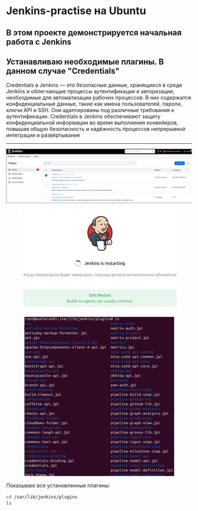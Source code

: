 # Jenkins-practise на Ubuntu

В этом проекте демонстрируется начальная работа с Jenkins
---

## Устанавливаю необходимые плагины. В данном случае "Credentials"

Credentials в Jenkins — это безопасные данные, хранящиеся в среде Jenkins и облегчающие процессы аутентификации и авторизации, необходимые для автоматизации рабочих процессов. В них содержатся конфиденциальные данные, такие как имена пользователей, пароли, ключи API и SSH. Они адаптированы под различные требования к аутентификации. Credentials в Jenkins обеспечивают защиту конфиденциальной информации во время выполнения конвейеров, повышая общую безопасность и надёжность процессов непрерывной интеграции и развёртывания

--- 
<p align="center">
  <img src="https://github.com/exeleron07/jenkins-practice/blob/5d387d6ba53050b91c462566ef16dc4b740af82e/img/1.png" alt="Header">
</p>
<p align="center">
  <img src="https://github.com/exeleron07/jenkins-practice/blob/5d387d6ba53050b91c462566ef16dc4b740af82e/img/2.png" alt="Header">
</p>

<p align="center">
  <img src="https://github.com/exeleron07/jenkins-practice/blob/87c6a35dd2bcc8974594611ca71955f6dae73505/img/3.png" alt="Header">
</p>

Показываю все установленные плагины:

```bash
cd /var/lib/jenkins/plugins
ls
```






